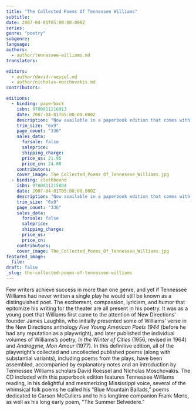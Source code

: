 ```yaml
---
title: "The Collected Poems Of Tennessee Williams"
subtitle:
date: 2007-04-01T05:00:00.000Z
series:
genre: "poetry"
subgenre:
language:
authors:
  - author/tennessee-williams.md
translators:

editors:
  - author/david-roessel.md
  - author/nicholas-moschovakis.md
contributors:

editions:
  - binding: paperback
    isbn: 9780811216913
    date: 2007-04-01T05:00:00.000Z
    description: "Now available in a paperbook edition that comes with a CD of the author reading some of his poems in his unmistakable Mississippi drawl "
    trim_size: "6x9"
    page_count: "336"
    sales_data:
      forsale: false
      saleprice:
      shipping_charge:
      price_us: 21.95
      price_cn: 24.00
    contributors:
    cover_image: The_Collected_Poems_Of_Tennessee_Williams.jpg
  - binding: clothbound
    isbn: 9780811215084
    date: 2007-04-01T05:00:00.000Z
    description: "Now available in a paperbook edition that comes with a CD of the author reading some of his poems in his unmistakable Mississippi drawl "
    trim_size: "6x9"
    page_count: "336"
    sales_data:
      forsale: false
      saleprice:
      shipping_charge:
      price_us:
      price_cn:
    contributors:
    cover_image: The_Collected_Poems_Of_Tennessee_Williams.jpg
featured_image:
  file:
draft: false
_slug: the-collected-poems-of-tennessee-williams
---
```


Few writers achieve success in more than one genre, and yet if Tennessee Williams had never written a single play he would still be known as a distinguished poet. The excitement, compassion, lyricism, and humor that epitomize his writing for the theater are all present in his poetry. It was as a young poet that Williams first came to the attention of New Directions’ founder James Laughlin, who initially presented some of Williams’ verse in the New Directions anthology _Five Young American Poets 1944_ (before he had any reputation as a playwright), and later published the individual volumes of Williams’s poetry, _In the Winter of Cities_ (1956, revised in 1964) and _Androgyne, Mon Amour_ (1977). In this definitive edition, all of the playwright’s collected and uncollected published poems (along with substantial variants), including poems from the plays, have been assembled, accompanied by explanatory notes and an introduction by Tennessee Williams scholars David Roessel and Nicholas Moschovakis. The CD included with this paperbook edition features Tennessee Williams reading, in his delightful and mesmerizing Mississippi voice, several of the whimsical folk poems he called his "Blue Mountain Ballads," poems dedicated to Carson McCullers and to his longtime companion Frank Merlo, as well as his long early poem, "The Summer Belvedere."

